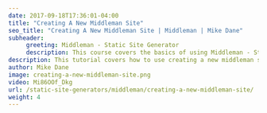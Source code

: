 ```yaml
---
date: 2017-09-18T17:36:01-04:00
title: "Creating A New Middleman Site"
seo_title: "Creating A New Middleman Site | Middleman | Mike Dane"
subheader:
     greeting: Middleman - Static Site Generator
     description: This course covers the basics of using Middleman - Static Site Generator. Work your way through the videos/articles and I'll teach you everything you need to know to create a professional and scalable website or blog!
description: This tutorial covers how to use creating a new middleman site in Middleman -  Static Site Generator.
author: Mike Dane
image: creating-a-new-middleman-site.png
video: Mi86OOf_Dkg
url: /static-site-generators/middleman/creating-a-new-middleman-site/
weight: 4
---
```

